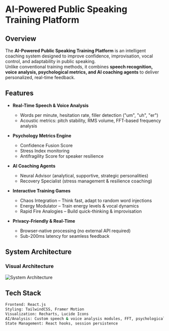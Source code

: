 # AI-Powered Public Speaking Training Platform

## Overview
The **AI-Powered Public Speaking Training Platform** is an intelligent coaching system designed to improve confidence, improvisation, vocal control, and adaptability in public speaking.  
Unlike conventional training methods, it combines **speech recognition, voice analysis, psychological metrics, and AI coaching agents** to deliver personalized, real-time feedback.

## Features
- **Real-Time Speech & Voice Analysis**  
  - Words per minute, hesitation rate, filler detection ("um", "uh", "er")  
  - Acoustic metrics: pitch stability, RMS volume, FFT-based frequency analysis  

- **Psychology Metrics Engine**  
  - Confidence Fusion Score  
  - Stress Index monitoring  
  - Antifragility Score for speaker resilience  

- **AI Coaching Agents**  
  - Neural Advisor (analytical, supportive, strategic personalities)  
  - Recovery Specialist (stress management & resilience coaching)  

- **Interactive Training Games**  
  - Chaos Integration – Think fast, adapt to random word injections  
  - Energy Modulator – Train energy levels & vocal dynamics  
  - Rapid Fire Analogies – Build quick-thinking & improvisation  

- **Privacy-Friendly & Real-Time**  
  - Browser-native processing (no external API required)  
  - Sub-200ms latency for seamless feedback  

## System Architecture

### Visual Architecture
![System Architecture](https://drive.google.com/uc?export=view&id=1woKoO7oIYhnKqZUV7_ooSZ21fm7SAzme)

## Tech Stack
```bash
Frontend: React.js
Styling: TailwindCSS, Framer Motion
Visualization: Recharts, Lucide Icons
AI/Analysis: Custom speech & voice analysis modules, FFT, psychological scoring algorithms
State Management: React hooks, session persistence



